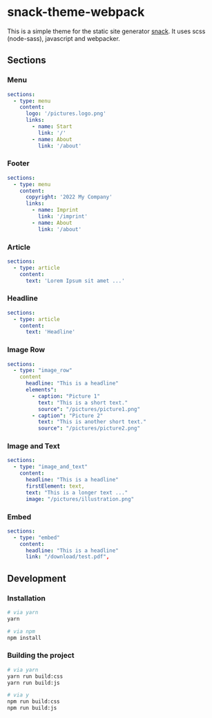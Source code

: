 # snack-theme-webpack
This is a simple theme for the static site generator [snack](https://github.com/bytehunger/snack).
It uses scss (node-sass), javascript and webpacker.


## Sections

### Menu
``` yaml
sections:
  - type: menu
    content:
      logo: '/pictures.logo.png'
      links:
        - name: Start
          link: '/'
        - name: About
          link: '/about'
```

### Footer
``` yaml
sections:
  - type: menu
    content:
      copyright: '2022 My Company'
      links:
        - name: Imprint
          link: '/imprint'
        - name: About
          link: '/about'
```


### Article
``` yaml
sections:
  - type: article
    content:
      text: 'Lorem Ipsum sit amet ...'
```

### Headline
``` yaml
sections:
  - type: article
    content:
      text: 'Headline'
```

### Image Row
``` yaml
sections:
  - type: "image_row"
    content
      headline: "This is a headline"
      elements":
        - caption: "Picture 1"
          text: "This is a short text."
          source": "/pictures/picture1.png"
        - caption": "Picture 2"
          text: "This is another short text."
          source": "/pictures/picture2.png"
```

### Image and Text
``` yaml
sections:
  - type: "image_and_text"
    content:
      headline: "This is a headline"
      firstElement: text,
      text: "This is a longer text ..."
      image: "/pictures/illustration.png"
```

### Embed
``` yaml
sections:
  - type: "embed"
    content:
      headline: "This is a headline"
      link: "/download/test.pdf",
```

## Development

### Installation
``` bash
# via yarn
yarn

# via npm
npm install
```

### Building the project
``` bash
# via yarn
yarn run build:css
yarn run build:js

# via y
npm run build:css
npm run build:js
```
